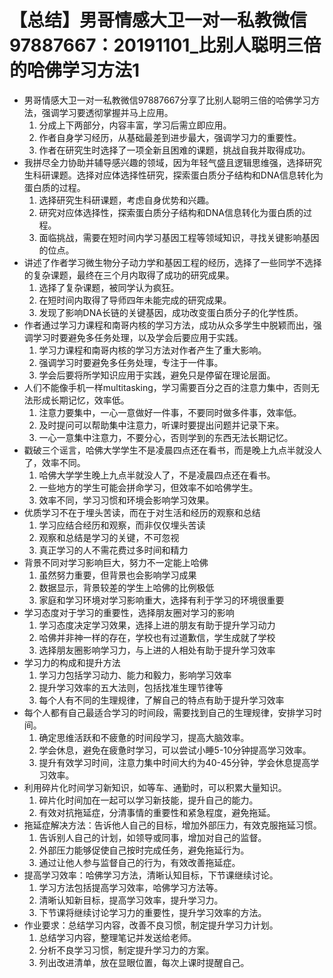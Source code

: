 # 【总结】男哥情感大卫一对一私教微信97887667：20191101_比别人聪明三倍的哈佛学习方法1

-   男哥情感大卫一对一私教微信97887667分享了比别人聪明三倍的哈佛学习方法，强调学习要透彻掌握并马上应用。
    1.  分成上下两部分，内容丰富，学习后需立即应用。
    2.  作者自身学习经历，从基础最差到进步最大，强调学习力的重要性。
    3.  作者在研究生时选择了一项全新且困难的课题，挑战自我并取得成功。
-   我拼尽全力协助并辅导感兴趣的领域，因为年轻气盛且逻辑思维强，选择研究生科研课题。选择对应体选择性研究，探索蛋白质分子结构和DNA信息转化为蛋白质的过程。
    1.  选择研究生科研课题，考虑自身优势和兴趣。
    2.  研究对应体选择性，探索蛋白质分子结构和DNA信息转化为蛋白质的过程。
    3.  面临挑战，需要在短时间内学习基因工程等领域知识，寻找关键影响基因的位点。
-   讲述了作者学习微生物分子动力学和基因工程的经历，选择了一些同学不选择的复杂课题，最终在三个月内取得了成功的研究成果。
    1.  选择了复杂课题，被同学认为疯狂。
    2.  在短时间内取得了导师四年未能完成的研究成果。
    3.  发现了影响DNA长链的关键基因，成功改变蛋白质分子的化学性质。
-   作者通过学习力课程和南哥内核的学习方法，成功从众多学生中脱颖而出，强调学习时要避免多任务处理，以及学会后要应用于实践。
    1.  学习力课程和南哥内核的学习方法对作者产生了重大影响。
    2.  强调学习时要避免多任务处理，专注于一件事。
    3.  学会后要将所学知识应用于实践，避免只是停留在理论层面。
-   人们不能像手机一样multitasking，学习需要百分之百的注意力集中，否则无法形成长期记忆，效率低。
    1.  注意力要集中，一心一意做好一件事，不要同时做多件事，效率低。
    2.  及时提问可以帮助集中注意力，听课时要提出问题并记录下来。
    3.  一心一意集中注意力，不要分心，否则学到的东西无法长期记忆。
-   戳破三个谣言，哈佛大学学生不是凌晨四点还在看书，而是晚上九点半就没人了，效率不同。
    1.  哈佛大学学生晚上九点半就没人了，不是凌晨四点还在看书。
    2.  一些地方的学生可能会拼命学习，但效率不如哈佛学生。
    3.  效率不同，学习习惯和环境会影响学习效果。
-   优质学习不在于埋头苦读，而在于对生活和经历的观察和总结
    1.  学习应结合经历和观察，而非仅仅埋头苦读
    2.  观察和总结是学习的关键，不可忽视
    3.  真正学习的人不需花费过多时间和精力
-   背景不同对学习影响巨大，努力不一定能上哈佛
    1.  虽然努力重要，但背景也会影响学习成果
    2.  数据显示，背景较差的学生上哈佛的比例极低
    3.  家庭和学习环境对学习影响重大，选择有利于学习的环境很重要
-   学习态度对于学习的重要性，选择朋友圈对学习的影响
    1.  学习态度决定学习效果，选择上进的朋友有助于提升学习动力
    2.  哈佛并非神一样的存在，学校也有过道歉信，学生成就了学校
    3.  选择朋友圈影响学习力，与上进的人相处有助于提升学习效率
-   学习力的构成和提升方法
    1.  学习力包括学习动力、能力和毅力，影响学习效率
    2.  提升学习效率的五大法则，包括找准生理节律等
    3.  每个人有不同的生理规律，了解自己的特点有助于提升学习效率
-   每个人都有自己最适合学习的时间段，需要找到自己的生理规律，安排学习时间。
    1.  确定思维活跃和不疲惫的时间段学习，提高大脑效率。
    2.  学会休息，避免在疲惫时学习，可以尝试小睡5-10分钟提高学习效率。
    3.  提升有效学习时间，注意力集中时间大约为40-45分钟，学会休息提高学习效率。
-   利用碎片化时间学习新知识，如等车、通勤时，可以积累大量知识。
    1.  碎片化时间加在一起可以学习新技能，提升自己的能力。
    2.  有效对抗拖延症，分清事情的重要性和紧急程度，避免拖延。
-   拖延症解决方法：告诉他人自己的目标，增加外部压力，有效克服拖延习惯。
    1.  告诉别人自己的计划，如领导或同事，增加对自己的监督。
    2.  外部压力能够促使自己按时完成任务，避免拖延行为。
    3.  通过让他人参与监督自己的行为，有效改善拖延症。
-   提高学习效率：哈佛学习方法，清晰认知目标，下节课继续讨论。
    1.  学习方法包括提高学习效率，哈佛学习方法等。
    2.  清晰认知新目标，提高学习效率，提升学习力。
    3.  下节课将继续讨论学习力的重要性，提升学习效率的方法。
-   作业要求：总结学习内容，改善不良习惯，制定提升学习力计划。
    1.  总结学习内容，整理笔记并发送给老师。
    2.  分析不良学习习惯，制定提升学习力的方案。
    3.  列出改进清单，放在显眼位置，每次上课时提醒自己。